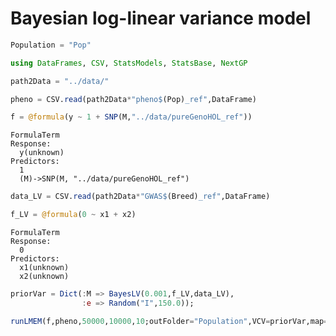 
# Bayesian log-linear variance model


```julia
Population = "Pop"
```

```julia
using DataFrames, CSV, StatsModels, StatsBase, NextGP
```

```julia
path2Data = "../data/"
```

```julia
pheno = CSV.read(path2Data*"pheno$(Pop)_ref",DataFrame)
```


```julia
f = @formula(y ~ 1 + SNP(M,"../data/pureGenoHOL_ref"))
```


    FormulaTerm
    Response:
      y(unknown)
    Predictors:
      1
      (M)->SNP(M, "../data/pureGenoHOL_ref")


```julia
data_LV = CSV.read(path2Data*"GWAS$(Breed)_ref",DataFrame)
```

```julia
f_LV = @formula(0 ~ x1 + x2)
```


    FormulaTerm
    Response:
      0
    Predictors:
      x1(unknown)
      x2(unknown)


```julia
priorVar = Dict(:M => BayesLV(0.001,f_LV,data_LV),
                :e => Random("I",150.0));
```


```julia
runLMEM(f,pheno,50000,10000,10;outFolder="Population",VCV=priorVar,map=myMap,M)
```



